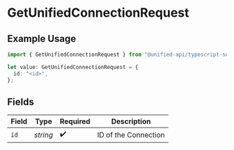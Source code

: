 # GetUnifiedConnectionRequest

## Example Usage

```typescript
import { GetUnifiedConnectionRequest } from "@unified-api/typescript-sdk/sdk/models/operations";

let value: GetUnifiedConnectionRequest = {
  id: "<id>",
};
```

## Fields

| Field                | Type                 | Required             | Description          |
| -------------------- | -------------------- | -------------------- | -------------------- |
| `id`                 | *string*             | :heavy_check_mark:   | ID of the Connection |